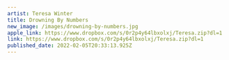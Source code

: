 ```yaml
---
artist: Teresa Winter
title: Drowning By Numbers
new_image: /images/drowning-by-numbers.jpg
apple_link: https://www.dropbox.com/s/0r2p4y64lbxolxj/Teresa.zip?dl=1
link: https://www.dropbox.com/s/0r2p4y64lbxolxj/Teresa.zip?dl=1
published_date: 2022-02-05T20:33:13.925Z
---
```

